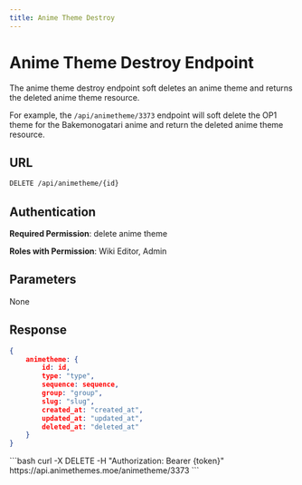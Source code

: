 ```yaml
---
title: Anime Theme Destroy
---
```


<Block>

# Anime Theme Destroy Endpoint 

The anime theme destroy endpoint soft deletes an anime theme and returns the deleted anime theme resource.

For example, the `/api/animetheme/3373` endpoint will soft delete the OP1 theme for the Bakemonogatari anime and return the deleted anime theme resource.

## URL

```sh
DELETE /api/animetheme/{id}
```

## Authentication

**Required Permission**: delete anime theme

**Roles with Permission**: Wiki Editor, Admin

## Parameters

None

## Response

```json
{
    animetheme: {
        id: id,
        type: "type",
        sequence: sequence,
        group: "group",
        slug: "slug",
        created_at: "created_at",
        updated_at: "updated_at",
        deleted_at: "deleted_at"
    }
}
```

<Example>

<CURL>
```bash
curl -X DELETE -H "Authorization: Bearer {token}" https://api.animethemes.moe/animetheme/3373
```
</CURL>

</Example>

</Block>